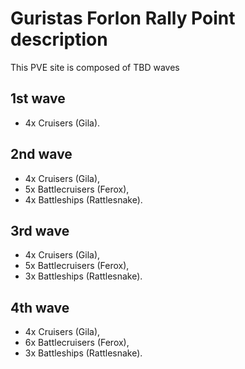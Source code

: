 # Guristas Forlon Rally Point description
This PVE site is composed of TBD waves

## 1st wave
 - 4x Cruisers (Gila).
 
## 2nd wave
- 4x Cruisers (Gila),
- 5x Battlecruisers (Ferox),
- 4x Battleships (Rattlesnake).

## 3rd wave
- 4x Cruisers (Gila),
- 5x Battlecruisers (Ferox),
- 3x Battleships (Rattlesnake).

## 4th wave
- 4x Cruisers (Gila),
- 6x Battlecruisers (Ferox),
- 3x Battleships (Rattlesnake).

